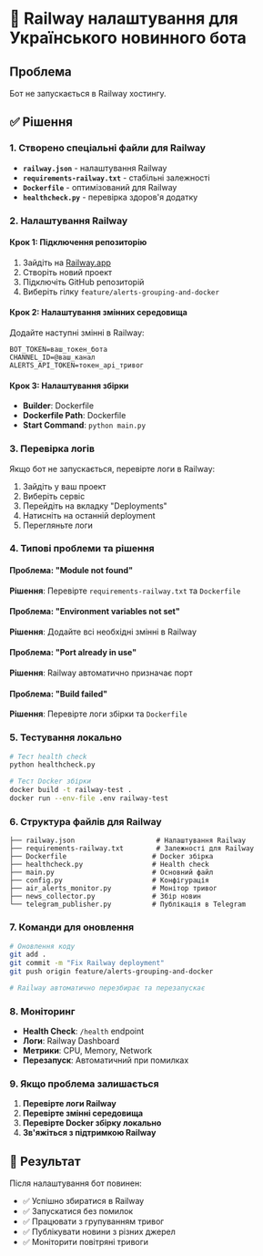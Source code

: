 # 🚂 Railway налаштування для Українського новинного бота

## Проблема

Бот не запускається в Railway хостингу.

## ✅ Рішення

### 1. Створено спеціальні файли для Railway

- **`railway.json`** - налаштування Railway
- **`requirements-railway.txt`** - стабільні залежності
- **`Dockerfile`** - оптимізований для Railway
- **`healthcheck.py`** - перевірка здоров'я додатку

### 2. Налаштування Railway

#### Крок 1: Підключення репозиторію
1. Зайдіть на [Railway.app](https://railway.app)
2. Створіть новий проект
3. Підключіть GitHub репозиторій
4. Виберіть гілку `feature/alerts-grouping-and-docker`

#### Крок 2: Налаштування змінних середовища
Додайте наступні змінні в Railway:

```env
BOT_TOKEN=ваш_токен_бота
CHANNEL_ID=@ваш_канал
ALERTS_API_TOKEN=токен_api_тривог
```

#### Крок 3: Налаштування збірки
- **Builder**: Dockerfile
- **Dockerfile Path**: Dockerfile
- **Start Command**: `python main.py`

### 3. Перевірка логів

Якщо бот не запускається, перевірте логи в Railway:

1. Зайдіть у ваш проект
2. Виберіть сервіс
3. Перейдіть на вкладку "Deployments"
4. Натисніть на останній deployment
5. Перегляньте логи

### 4. Типові проблеми та рішення

#### Проблема: "Module not found"
**Рішення**: Перевірте `requirements-railway.txt` та `Dockerfile`

#### Проблема: "Environment variables not set"
**Рішення**: Додайте всі необхідні змінні в Railway

#### Проблема: "Port already in use"
**Рішення**: Railway автоматично призначає порт

#### Проблема: "Build failed"
**Рішення**: Перевірте логи збірки та `Dockerfile`

### 5. Тестування локально

```bash
# Тест health check
python healthcheck.py

# Тест Docker збірки
docker build -t railway-test .
docker run --env-file .env railway-test
```

### 6. Структура файлів для Railway

```
├── railway.json                    # Налаштування Railway
├── requirements-railway.txt        # Залежності для Railway
├── Dockerfile                     # Docker збірка
├── healthcheck.py                 # Health check
├── main.py                        # Основний файл
├── config.py                      # Конфігурація
├── air_alerts_monitor.py          # Монітор тривог
├── news_collector.py              # Збір новин
└── telegram_publisher.py          # Публікація в Telegram
```

### 7. Команди для оновлення

```bash
# Оновлення коду
git add .
git commit -m "Fix Railway deployment"
git push origin feature/alerts-grouping-and-docker

# Railway автоматично перезбирає та перезапускає
```

### 8. Моніторинг

- **Health Check**: `/health` endpoint
- **Логи**: Railway Dashboard
- **Метрики**: CPU, Memory, Network
- **Перезапуск**: Автоматичний при помилках

### 9. Якщо проблема залишається

1. **Перевірте логи Railway**
2. **Перевірте змінні середовища**
3. **Перевірте Docker збірку локально**
4. **Зв'яжіться з підтримкою Railway**

## 🎯 Результат

Після налаштування бот повинен:
- ✅ Успішно збиратися в Railway
- ✅ Запускатися без помилок
- ✅ Працювати з групуванням тривог
- ✅ Публікувати новини з різних джерел
- ✅ Моніторити повітряні тривоги

